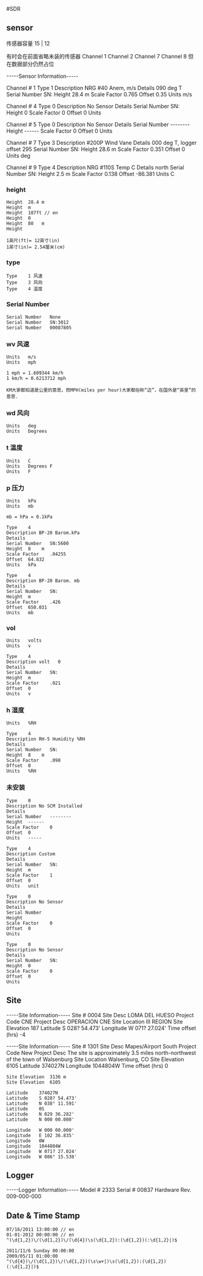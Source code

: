 #SDR

## sensor 

传感器容量 15 | 12 

有时会在前面省略未装的传感器
Channel 1
Channel 2
Channel 7
Channel 8
但在数据部分仍然占位

-----Sensor Information-----

Channel #	1
Type	1
Description	NRG #40 Anem, m/s
Details	090 deg T
Serial Number	SN:
Height	28.4 m
Scale Factor	0.765
Offset	0.35
Units	m/s

Channel #	4
Type	0
Description	No Sensor
Details
Serial Number	SN:
Height	0
Scale Factor	0
Offset	0
Units

Channel #	5
Type	0
Description	No Sensor
Details
Serial Number	--------
Height	------
Scale Factor	0
Offset	0
Units

Channel #	7
Type	3
Description	#200P Wind Vane
Details	000 deg T, logger offset 295
Serial Number	SN:
Height	28.6 m
Scale Factor	0.351
Offset	0
Units	deg

Channel #	9
Type	4
Description	NRG #110S Temp  C
Details	north
Serial Number	SN:
Height	2.5 m
Scale Factor	0.138
Offset	-86.381
Units	C

### height

	Height	28.4 m
	Height	m
	Height	187ft // en
	Height	0
	Height	80   m
	Height	

	1英尺(ft)= 12英寸(in)
	1英寸(in)= 2.54厘米(cm)

### type

	Type	1 风速
	Type	3 风向
	Type	4 温度

### Serial Number

	Serial Number	None
	Serial Number	SN:3012
	Serial Number	00087805

### wv 风速

	Units	m/s
	Units	mph

	1 mph = 1.609344 km/h 
	1 km/h = 0.6213712 mph 

	KM大家都知道是公里的意思，而MPH(miles per hour)大家都俗称“迈”，在国外是“英里”的意思. 

### wd 风向

	Units	deg
	Units	Degrees

### t 温度

	Units	C
	Units	Degrees F
	Units	F

### p 压力

	Units	kPa
	Units	mb
	
	mb = hPa = 0.1kPa

	Type	4
	Description	BP-20 Barom.kPa
	Details	
	Serial Number	SN:5600
	Height	8    m
	Scale Factor	.04255
	Offset	64.832
	Units	kPa

	Type	4
	Description	BP-20 Barom. mb
	Details	
	Serial Number	SN:
	Height	m
	Scale Factor	.426
	Offset	650.031
	Units	mb

### vol 

	Units	volts
	Units	v

	Type	4
	Description	volt   0
	Details	
	Serial Number	SN:
	Height	m
	Scale Factor	.021
	Offset	0
	Units	v

### h 湿度

	Units	%RH

	Type	4
	Description	RH-5 Humidity %RH
	Details	
	Serial Number	SN:
	Height	8    m
	Scale Factor	.098
	Offset	0
	Units	%RH

### 未安装

	Type	0
	Description	No SCM Installed
	Details	
	Serial Number	--------
	Height	------
	Scale Factor	0
	Offset	0
	Units	-----

	Type	4
	Description	Custom
	Details	
	Serial Number	SN:
	Height	m
	Scale Factor	1
	Offset	0
	Units	unit

	Type	0
	Description	No Sensor
	Details	
	Serial Number	
	Height	
	Scale Factor	0
	Offset	0
	Units	

	Type	0
	Description	No Sensor
	Details	
	Serial Number	SN:
	Height	0
	Scale Factor	0
	Offset	0
	Units	

## Site

-----Site Information-----
Site #	0004
Site Desc	LOMA DEL HUESO
Project Code	CNE
Project Desc	OPERACION CNE
Site Location	III REGION
Site Elevation	187
Latitude	S 028? 54.473'
Longitude	W 071? 27.024'
Time offset (hrs)	-4

-----Site Information-----
Site #	1301
Site Desc	Mapes/Airport South
Project Code	New
Project Desc	The site is approximately 3.5 miles north-northwest of the town of Walsenburg
Site Location	Walsenburg, CO
Site Elevation	6105
Latitude	374027N
Longitude	1044804W
Time offset (hrs)	0

	Site Elevation	3136 m
	Site Elevation	6105

	Latitude	374027N
	Latitude	S 028? 54.473'
	Latitude	N 038° 11.591'
	Latitude	0S
	Latitude	N 029 36.282'
	Latitude	N 000 00.000'

	Longitude	W 000 00.000'
	Longitude	E 102 36.835'
	Longitude	0W
	Longitude	1044804W
	Longitude	W 071? 27.024'
	Longitude	W 086° 15.538'

## Logger

-----Logger Information-----
Model #	2333
Serial #	00837
Hardware Rev.	009-000-000


## Date & Time Stamp

	07/16/2011 13:00:00 // en
	01-01-2012 00:00:00 // en
	^(\d{1,2})\/(\d{1,2})\/(\d{4})\s(\d{1,2}):(\d{1,2})(:\d{1,2}|)$

	2011/11/6 Sunday 00:00:00
	2009/05/11 01:00:00
	^(\d{4})\/(\d{1,2})\/(\d{1,2})(\s\w+|)\s(\d{1,2}):(\d{1,2})(:\d{1,2}|)$